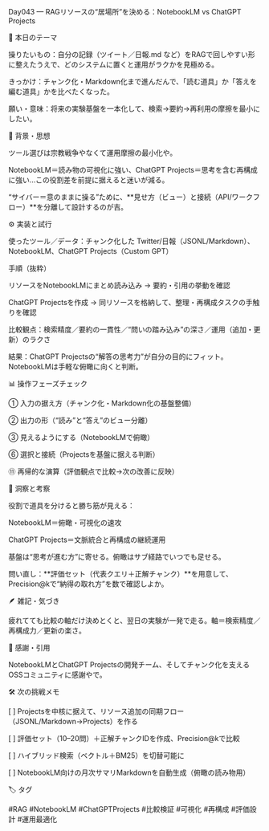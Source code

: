 Day043 — RAGリソースの“居場所”を決める：NotebookLM vs ChatGPT Projects

🎯 本日のテーマ

操りたいもの：自分の記録（ツイート／日報.md など）をRAGで回しやすい形に整えたうえで、どのシステムに置くと運用がラクかを見極める。

きっかけ：チャンク化・Markdown化まで進んだんで、「読む道具」か「答えを編む道具」かを比べたくなった。

願い・意味：将来の実験基盤を一本化して、検索→要約→再利用の摩擦を最小にしたい。


🧠 背景・思想

ツール選びは宗教戦争やなくて運用摩擦の最小化や。

NotebookLM＝読み物の可視化に強い、ChatGPT Projects＝思考を含む再構成に強い…この役割差を前提に据えると迷いが減る。

“サイバー＝意のままに操る”ために、**見せ方（ビュー）と接続（API/ワークフロー）**を分離して設計するのが吉。


⚙️ 実装と試行

使ったツール／データ：チャンク化した Twitter/日報（JSONL/Markdown）、NotebookLM、ChatGPT Projects（Custom GPT）

手順（抜粋）

リソースをNotebookLMにまとめ読み込み → 要約・引用の挙動を確認

ChatGPT Projectsを作成 → 同リソースを格納して、整理・再構成タスクの手触りを確認

比較観点：検索精度／要約の一貫性／“問いの踏み込み”の深さ／運用（追加・更新）のラクさ


結果：ChatGPT Projectsの“解答の思考力”が自分の目的にフィット。NotebookLMは手軽な俯瞰に向くと判断。


📊 操作フェーズチェック

① 入力の据え方（チャンク化・Markdown化の基盤整備）

② 出力の形（“読み”と“答え”のビュー分離）

③ 見えるようにする（NotebookLMで俯瞰）

⑥ 選択と接続（Projectsを基盤に据える判断）

⑪ 再帰的な演算（評価観点で比較→次の改善に反映）


🔁 洞察と考察

役割で道具を分けると勝ち筋が見える：

NotebookLM＝俯瞰・可視化の速攻

ChatGPT Projects＝文脈統合と再構成の継続運用


基盤は“思考が進む方”に寄せる。俯瞰はサブ経路でいつでも足せる。

問い直し：**評価セット（代表クエリ＋正解チャンク）**を用意して、Precision@kで“納得の取れ方”を数で確認しよか。


🪶 雑記・気づき

疲れてても比較の軸だけ決めとくと、翌日の実験が一発で走る。軸＝検索精度／再構成力／更新の楽さ。


🙏 感謝・引用

NotebookLMとChatGPT Projectsの開発チーム、そしてチャンク化を支えるOSSコミュニティに感謝やで。


🛠 次の挑戦メモ

[ ] Projectsを中核に据えて、リソース追加の同期フロー（JSONL/Markdown→Projects）を作る

[ ] 評価セット（10–20問）＋正解チャンクIDを作成、Precision@kで比較

[ ] ハイブリッド検索（ベクトル＋BM25）を切替可能に

[ ] NotebookLM向けの月次サマリMarkdownを自動生成（俯瞰の読み物用）


🏷 タグ

#RAG #NotebookLM #ChatGPTProjects #比較検証 #可視化 #再構成 #評価設計 #運用最適化

